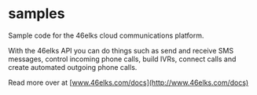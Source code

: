 samples
=======

Sample code for the 46elks cloud communications platform.

With the 46elks API you can do things such as send and receive SMS messages, control incoming phone calls, build IVRs, connect calls and create automated outgoing phone calls.

Read more over at [www.46elks.com/docs](http://www.46elks.com/docs)